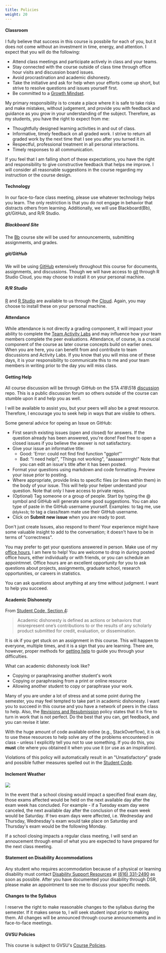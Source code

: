 ```yaml
---
title: Policies
weight: 20
---
```

<!-- 
[help-center](https://github.com/sta518/discussion)

(https://classroom.github.com/classrooms/52968993-sta-418-518-classroom)

For connecting to LMS - LATER
(https://github.blog/2019-08-13-use-github-classroom-with-your-own-tools/)
(https://classroom.github.com/help/setup-generic-lms)
--> 

#### Classroom

I fully believe that success in this course is possbile for each of you, but it does not come without an investment in time, energy, and attention.
I expect that you will do the following:

- Attend class meetings and participate actively in class and your teams.
- Stay connected with the course outside of class time through office hour visits and discussion board issues.
- Avoid procrastination and academic dishonesty.
- Take the initiative and ask for help when your efforts come up short, but strive to resolve questions and issues yourself first.
- Be committed to a [Growth Mindset](https://www.youtube.com/watch?v=hiiEeMN7vbQ).

My primary responsibility is to create a place where it is safe to take risks and make mistakes, without judgement, and provide you with feedback and guidance as you grow in your understanding of the subject.
Therefore, as my students, you have the right to expect from me:

- Thoughtfully designed learning activities in and out of class.
- Informative, timely feedback on all graded work.  I strive to return all graded work by the next time that I see you after you turned it in.
- Respectful, professional treatment in all personal interactions.
- Timely responses to all communication.

If you feel that I am falling short of these expectations, you have the right and responsibility to give constructive feedback that helps me improve.
I will consider all reasonable suggestions in the course regarding my instruction or the course design.

#### Technology

In our face-to-face class meeting, please use whatever technology helps you learn.
The only restriction is that you do not engage in behavior that distracts others from learning.
Additionally, we will use Blackboard(Bb), git/GitHub, and R/R Studio.

##### Blackboard Site

The [Bb](https://mybb.gvsu.edu) course site will be used for announcements, submitting assignments, and grades.

##### git/GitHub

We will be using [GitHub](https://github.com) extensively throughout this course for documents, assignments, and discussions.
Though we will have access to [git](https://git-scm.com/) through R Studio Cloud, you may choose to install it on your personal machine.

##### R/R Studio

[R](https://cloud.r-project.org/) and [R Studio](https://www.rstudio.com/products/rstudio/download/) are available to us through the [Cloud](https://rstudio.cloud/).
Again, you may choose to install these on your personal machine.

#### Attendance

While attendance is not directly a grading component, it will impact your ability to complete the [Team Activity Labs](/syllabus/grading/#activity-labs) and may influence how your team members complete the peer evaluations.
Attendance, of course, is a crucial component of the course as later course concepts build on earlier ones.
When you are here, you can benefit from and contribute to team discussions and Activity Labs.
If you know that you will miss one of these days, it is your responsibility to communicate this to me and your team members in writing prior to the day you will miss class.

#### Getting Help

All course discussion will be through GitHub on the STA 418\\518 [discussion](https://github.com/sta518/discussion) repo.
This is a public discussion forum so others outside of the course can stumble upon it and help you as well.

I will be available to assist you, but your peers will also be a great resource.
Therefore, I encourage you to seek help in ways that are visible to others.

Some general advice for opeing an Issue on GitHub:

- First search existing issues (open and closed) for answers.
  If the question already has been answered, you're done!
  Feel free to open a closed issues if you believe the answer is not satisfactory.
- Give your issue an informative title:
  - Good: 'Error: could not find find function "ggplot"'
  - Bad: "I need help!", "Things not working", "aaaaaarrrrrgh!"
    Note that you can edit an issue's title after it has been posted.
- Format your questions using markdown and code formatting.
  Preview your issue prior to posting.
- Where appropriate, provide links to specific files (or lines within them) in the body of your issue.
  This will help your helper understand your question.
  Note that only I have access to private repos.
- (Optional) Tag someone or a group of people.
  Start by typing the @ symbol and GitHub will generate some good suggestions.
  You can also type of paste in the GitHub username yourself.
  Examples: to tag me, use `@dykesb`; to tag a class/team mate use their GitHub username.
- Click on **Submit new issue** when you are ready to post.

Don't just create Issues, also respond to them!
Your experience might have some valuable insight to add to the conversation; it doesn't have to be in terms of "correctness".

You may prefer to get your questions answered in person.
Make use of my [office hours](/syllabus/about/#instructor-information), I am here to help!
You are welcome to drop in during posted office hours, either individually or with friends, or you can schedule an appointmnet.
Office hours are an excellent opportunity for you to ask questions about projects, assignments, graduate school, research opportunities, or careers in statistics.

You can ask questions about anything at any time without judgment.
I want to help you succeed.

#### Academic Dishonesty

From [Student Code, Section 4](https://www.gvsu.edu/policies/policy.htm?policyId=EFAB64E1-C25B-E1A3-CA2B08B0B821C774&search=): 

> Academic dishonesty is defined as actions or behaviors that misrepresent one’s contributions to or the results of any scholarly product submitted for credit, evaluation, or dissemination. 

It is ok if you get stuck on an assignment in this course.
This will happen to everyone, multiple times, and it is a sign that you are learning.
There are, however, proper methods for [getting help](/syllabus/policies/#getting-help) to guide you through your difficulties.

What can academic dishonesty look like?

- Copying or paraphrasing another student's work
- Copying or paraphrasing from a print or online resource
- Allowing another student to copy or paraphrase your work.

Many of you are under a lot of stress and at some point during the semester, you may feel tempted to take part in academic dishonesty.
I want you to succeed in this course and you have a network of peers in the class to help.
Also, the [Revisions and Resubmission](/syllabus/grading/#revision-and-reassessment) policy states that it is fine to turn in work that is not perfect.
Do the best that you can, get feedback, and you can revise it later.

With the huge amount of code available online (e.g., StackOverflow), it is ok to use these resources to help solve any of the problems encountered in class - unless I explicitly tell you not to use something.
If you do this, you **must** cite where you obtained it when you use it (or use as an inspiration).

Violations of this policy will automatically result in an "Unsatisfactory" grade and possible futher measures spelled out in the [Student Code](https://www.gvsu.edu/policies/policy.htm?policyId=EFAB64E1-C25B-E1A3-CA2B08B0B821C774&search=#procedures).

#### Inclement Weather 

![](https://media.giphy.com/media/4bp0rxBHTorTO/giphy.gif)

In the event that a school closing would impact a specified final exam day, those exams affected would be held on the next available day after the exam week has concluded.
For example - if a Tuesday exam day were canceled, the next available day after the conclusion of the exam week would be Saturday.  If two exam days were affected, i.e. Wednesday and Thursday, Wednesday's exam would take place on Saturday and Thursday's exam would be the following Monday.

If a school closing impacts a regular class meeting, I will send an annoucement through email of what you are expected to have prepared for the next class meeting.

#### Statement on Disability Accommodations

Any student who requires accommodation because of a physical or learning disability must contact [Disability Support Resources](http://www.gvsu.edu/dsr) at <a href="+16163312490">(616) 331-2490</a> as soon as possible.
After you have documented your disability through DSR, please make an appointment to see me to discuss your specific needs.

#### Changes to the Syllabus

I reserve the right to make reasonable changes to the syllabus during the semester.
If it makes sense to, I will seek student input prior to making them.
All changes will be announced through course announcements and in face-to-face meetings.

#### GVSU Policies

This course is subject to GVSU's [Course Policies](http://www.gvsu.edu/coursepolicies).



